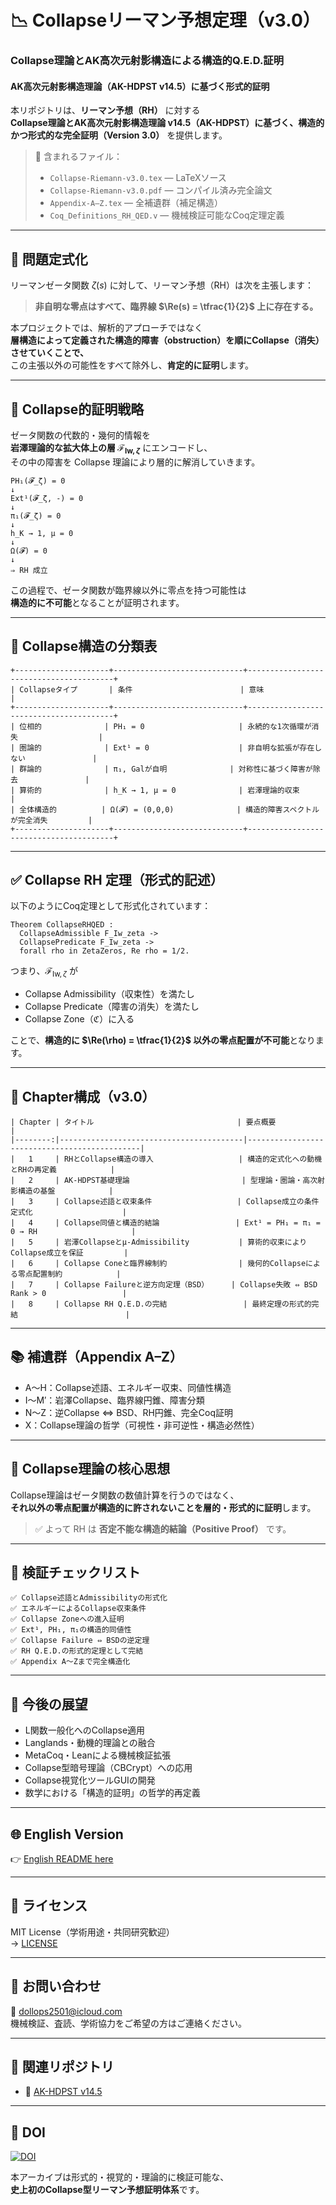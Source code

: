 # 📉 Collapseリーマン予想定理（v3.0）  
### Collapse理論とAK高次元射影構造による構造的Q.E.D.証明  
#### AK高次元射影構造理論（AK-HDPST v14.5）に基づく形式的証明

本リポジトリは、**リーマン予想（RH）** に対する  
**Collapse理論とAK高次元射影構造理論 v14.5（AK-HDPST）に基づく、構造的かつ形式的な完全証明（Version 3.0）** を提供します。

> 📄 含まれるファイル：  
> - `Collapse-Riemann-v3.0.tex` — LaTeXソース  
> - `Collapse-Riemann-v3.0.pdf` — コンパイル済み完全論文  
> - `Appendix-A–Z.tex` — 全補遺群（補足構造）  
> - `Coq_Definitions_RH_QED.v` — 機械検証可能なCoq定理定義  

---

## 🎯 問題定式化

リーマンゼータ関数 $\zeta(s)$ に対して、リーマン予想（RH）は次を主張します：

> **非自明な零点はすべて、臨界線 $\Re(s) = \tfrac{1}{2}$ 上に存在する。**

本プロジェクトでは、解析的アプローチではなく  
**層構造によって定義された構造的障害（obstruction）を順にCollapse（消失）させていくことで、**  
この主張以外の可能性をすべて除外し、**肯定的に証明**します。

---

## 🧠 Collapse的証明戦略

ゼータ関数の代数的・幾何的情報を  
**岩澤理論的な拡大体上の層 $\mathcal{F}_{\mathrm{Iw},\zeta}$** にエンコードし、  
その中の障害を Collapse 理論により層的に解消していきます。

```text
PH₁(𝓕_ζ) = 0
↓
Ext¹(𝓕_ζ, -) = 0
↓
π₁(𝓕_ζ) = 0
↓
h_K → 1, μ = 0
↓
Ω(𝓕) = 0
↓
⇒ RH 成立
```

この過程で、ゼータ関数が臨界線以外に零点を持つ可能性は  
**構造的に不可能**となることが証明されます。

---

## 🧩 Collapse構造の分類表

```text
+---------------------+-----------------------------+----------------------------------------+
| Collapseタイプ       | 条件                        | 意味                                   |
+---------------------+-----------------------------+----------------------------------------+
| 位相的              | PH₁ = 0                     | 永続的な1次循環が消失                  |
| 圏論的              | Ext¹ = 0                    | 非自明な拡張が存在しない               |
| 群論的              | π₁, Galが自明              | 対称性に基づく障害が除去               |
| 算術的              | h_K → 1, μ = 0              | 岩澤理論的収束                         |
| 全体構造的          | Ω(𝓕) = (0,0,0)              | 構造的障害スペクトルが完全消失         |
+---------------------+-----------------------------+----------------------------------------+
```

---

## ✅ Collapse RH 定理（形式的記述）

以下のようにCoq定理として形式化されています：

```coq
Theorem CollapseRHQED :
  CollapseAdmissible F_Iw_zeta ->
  CollapsePredicate F_Iw_zeta ->
  forall rho in ZetaZeros, Re rho = 1/2.
```

つまり、$\mathcal{F}_{\mathrm{Iw},\zeta}$ が

- Collapse Admissibility（収束性）を満たし  
- Collapse Predicate（障害の消失）を満たし  
- Collapse Zone（$\mathfrak{C}$）に入る

ことで、**構造的に $\Re(\rho) = \tfrac{1}{2}$ 以外の零点配置が不可能**となります。

---

## 🧱 Chapter構成（v3.0）

```text
| Chapter | タイトル                                | 要点概要                                     |
|--------:|-----------------------------------------|----------------------------------------------|
|   1     | RHとCollapse構造の導入                   | 構造的定式化への動機とRHの再定義            |
|   2     | AK-HDPST基礎理論                         | 型理論・圏論・高次射影構造の基盤            |
|   3     | Collapse述語と収束条件                   | Collapse成立の条件定式化                    |
|   4     | Collapse同値と構造的結論                 | Ext¹ = PH₁ = π₁ = 0 → RH                     |
|   5     | 岩澤Collapseとμ-Admissibility           | 算術的収束によりCollapse成立を保証         |
|   6     | Collapse Coneと臨界線制約                | 幾何的Collapseによる零点配置制約            |
|   7     | Collapse Failureと逆方向定理（BSD）     | Collapse失敗 ⇔ BSD Rank > 0                 |
|   8     | Collapse RH Q.E.D.の完結                 | 最終定理の形式的完結                        |
```

---

## 📚 補遺群（Appendix A–Z）

- A〜H：Collapse述語、エネルギー収束、同値性構造  
- I〜M′：岩澤Collapse、臨界線円錐、障害分類  
- N〜Z：逆Collapse ⇔ BSD、RH円錐、完全Coq証明  
- X：Collapse理論の哲学（可視性・非可逆性・構造必然性）

---

## 🧠 Collapse理論の核心思想

Collapse理論はゼータ関数の数値計算を行うのではなく、  
**それ以外の零点配置が構造的に許されないことを層的・形式的に証明**します。

> ✅ よって RH は **否定不能な構造的結論（Positive Proof）** です。

---

## 📑 検証チェックリスト

```text
✅ Collapse述語とAdmissibilityの形式化
✅ エネルギーによるCollapse収束条件
✅ Collapse Zoneへの進入証明
✅ Ext¹, PH₁, π₁の構造的同値性
✅ Collapse Failure ⇔ BSDの逆定理
✅ RH Q.E.D.の形式的定理として完結
✅ Appendix A〜Zまで完全構造化
```

---

## 🔭 今後の展望

- L関数一般化へのCollapse適用  
- Langlands・動機的理論との融合  
- MetaCoq・Leanによる機械検証拡張  
- Collapse型暗号理論（CBCrypt）への応用  
- Collapse視覚化ツールGUIの開発  
- 数学における「構造的証明」の哲学的再定義

---

## 🌐 English Version

👉 [English README here](https://github.com/Kobayashi2501/A-Formal-Collapse-Resolution-of-the-Riemann-Hypothesis-via-AK-Theory/blob/main/README.md)

---

## 📘 ライセンス

MIT License（学術用途・共同研究歓迎）  
→ [LICENSE](https://opensource.org/licenses/MIT)

---

## 📩 お問い合わせ

📧 [dollops2501@icloud.com](mailto:dollops2501@icloud.com)  
機械検証、査読、学術協力をご希望の方はご連絡ください。

---

## 📂 関連リポジトリ

- 🧩 [AK-HDPST v14.5](https://github.com/Kobayashi2501/AK-High-Dimensional-Projection-Structural-Theory)  

---

## 📌 DOI

[![DOI](https://zenodo.org/badge/DOI/10.5281/zenodo.16736911.svg)](https://doi.org/10.5281/zenodo.16736911)

本アーカイブは形式的・視覚的・理論的に検証可能な、  
**史上初のCollapse型リーマン予想証明体系**です。
